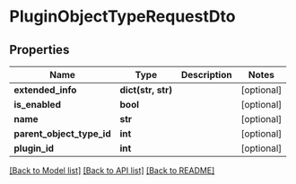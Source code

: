 # PluginObjectTypeRequestDto

## Properties
Name | Type | Description | Notes
------------ | ------------- | ------------- | -------------
**extended_info** | **dict(str, str)** |  | [optional] 
**is_enabled** | **bool** |  | [optional] 
**name** | **str** |  | [optional] 
**parent_object_type_id** | **int** |  | [optional] 
**plugin_id** | **int** |  | [optional] 

[[Back to Model list]](../README.md#documentation-for-models) [[Back to API list]](../README.md#documentation-for-api-endpoints) [[Back to README]](../README.md)


